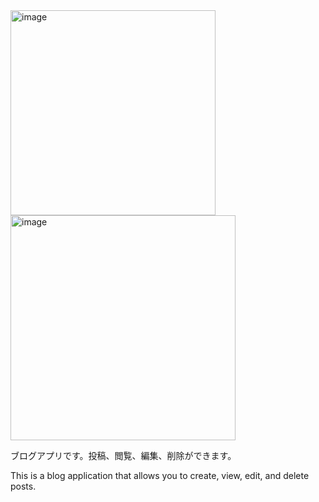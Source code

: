 <img width="328" alt="image" src="https://github.com/ShinYasuda1/blog/assets/124539796/eb2966e1-bbca-47a9-ace2-599b1911f688">

<img width="360" alt="image" src="https://github.com/ShinYasuda1/blog/assets/124539796/5461bdb9-7055-4e17-a1b3-da36655d8131">

ブログアプリです。投稿、閲覧、編集、削除ができます。

This is a blog application that allows you to create, view, edit, and delete posts.
